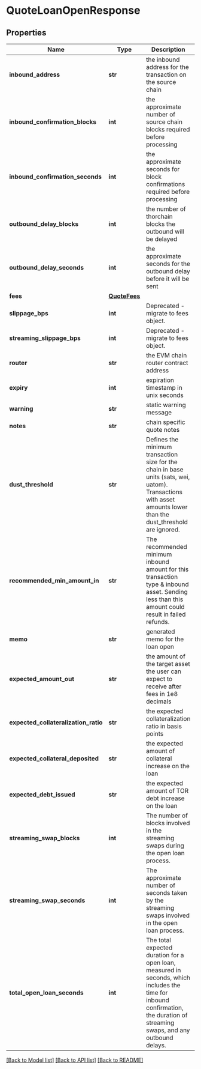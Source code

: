 # QuoteLoanOpenResponse

## Properties
Name | Type | Description | Notes
------------ | ------------- | ------------- | -------------
**inbound_address** | **str** | the inbound address for the transaction on the source chain | [optional] 
**inbound_confirmation_blocks** | **int** | the approximate number of source chain blocks required before processing | [optional] 
**inbound_confirmation_seconds** | **int** | the approximate seconds for block confirmations required before processing | [optional] 
**outbound_delay_blocks** | **int** | the number of thorchain blocks the outbound will be delayed | 
**outbound_delay_seconds** | **int** | the approximate seconds for the outbound delay before it will be sent | 
**fees** | [**QuoteFees**](QuoteFees.md) |  | 
**slippage_bps** | **int** | Deprecated - migrate to fees object. | [optional] 
**streaming_slippage_bps** | **int** | Deprecated - migrate to fees object. | [optional] 
**router** | **str** | the EVM chain router contract address | [optional] 
**expiry** | **int** | expiration timestamp in unix seconds | 
**warning** | **str** | static warning message | 
**notes** | **str** | chain specific quote notes | 
**dust_threshold** | **str** | Defines the minimum transaction size for the chain in base units (sats, wei, uatom). Transactions with asset amounts lower than the dust_threshold are ignored. | [optional] 
**recommended_min_amount_in** | **str** | The recommended minimum inbound amount for this transaction type &amp; inbound asset. Sending less than this amount could result in failed refunds. | [optional] 
**memo** | **str** | generated memo for the loan open | [optional] 
**expected_amount_out** | **str** | the amount of the target asset the user can expect to receive after fees in 1e8 decimals | 
**expected_collateralization_ratio** | **str** | the expected collateralization ratio in basis points | 
**expected_collateral_deposited** | **str** | the expected amount of collateral increase on the loan | 
**expected_debt_issued** | **str** | the expected amount of TOR debt increase on the loan | 
**streaming_swap_blocks** | **int** | The number of blocks involved in the streaming swaps during the open loan process. | 
**streaming_swap_seconds** | **int** | The approximate number of seconds taken by the streaming swaps involved in the open loan process. | 
**total_open_loan_seconds** | **int** | The total expected duration for a open loan, measured in seconds, which includes the time for inbound confirmation, the duration of streaming swaps, and any outbound delays. | 

[[Back to Model list]](../README.md#documentation-for-models) [[Back to API list]](../README.md#documentation-for-api-endpoints) [[Back to README]](../README.md)

